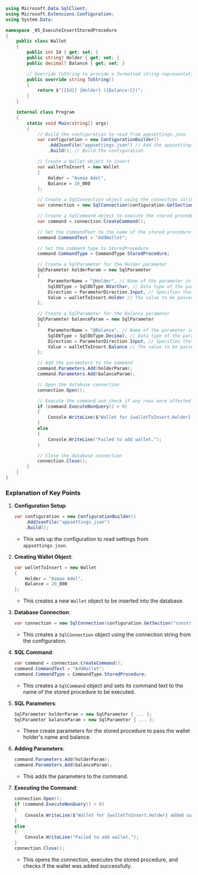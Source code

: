 ```csharp
using Microsoft.Data.SqlClient;
using Microsoft.Extensions.Configuration;
using System.Data;

namespace _05_ExecuteInsertStoredProcedure
{
    public class Wallet
    {
        public int Id { get; set; }
        public string? Holder { get; set; }
        public decimal? Balance { get; set; }

        // Override ToString to provide a formatted string representation of a Wallet object
        public override string ToString()
        {
            return $"[{Id}] {Holder} ({Balance:C})";
        }
    }

    internal class Program
    {
        static void Main(string[] args)
        {
            // Build the configuration to read from appsettings.json
            var configuration = new ConfigurationBuilder()
                .AddJsonFile("appsettings.json") // Add the appsettings.json file to the configuration builder
                .Build(); // Build the configuration

            // Create a Wallet object to insert
            var walletToInsert = new Wallet
            {
                Holder = "Asmaa Adel",
                Balance = 20_000
            };

            // Create a SqlConnection object using the connection string from the configuration
            var connection = new SqlConnection(configuration.GetSection("constr").Value);

            // Create a SqlCommand object to execute the stored procedure
            var command = connection.CreateCommand();

            // Set the CommandText to the name of the stored procedure
            command.CommandText = "AddWallet";

            // Set the command type to StoredProcedure
            command.CommandType = CommandType.StoredProcedure;

            // Create a SqlParameter for the Holder parameter
            SqlParameter holderParam = new SqlParameter
            {
                ParameterName = "@Holder", // Name of the parameter in the stored procedure
                SqlDbType = SqlDbType.NVarChar, // Data type of the parameter
                Direction = ParameterDirection.Input, // Specifies that this is an input parameter
                Value = walletToInsert.Holder // The value to be passed to the stored procedure
            };

            // Create a SqlParameter for the Balance parameter
            SqlParameter balanceParam = new SqlParameter
            {
                ParameterName = "@Balance", // Name of the parameter in the stored procedure
                SqlDbType = SqlDbType.Decimal, // Data type of the parameter
                Direction = ParameterDirection.Input, // Specifies that this is an input parameter
                Value = walletToInsert.Balance // The value to be passed to the stored procedure
            };

            // Add the parameters to the command
            command.Parameters.Add(holderParam);
            command.Parameters.Add(balanceParam);

            // Open the database connection
            connection.Open();

            // Execute the command and check if any rows were affected
            if (command.ExecuteNonQuery() > 0)
            {
                Console.WriteLine($"Wallet for {walletToInsert.Holder} added successfully.");
            }
            else
            {
                Console.WriteLine("Failed to add wallet.");
            }

            // Close the database connection
            connection.Close();
        }
    }
}
```

### Explanation of Key Points

1. **Configuration Setup**:
   ```csharp
   var configuration = new ConfigurationBuilder()
       .AddJsonFile("appsettings.json")
       .Build();
   ```
   - This sets up the configuration to read settings from `appsettings.json`.

2. **Creating Wallet Object**:
   ```csharp
   var walletToInsert = new Wallet
   {
       Holder = "Asmaa Adel",
       Balance = 20_000
   };
   ```
   - This creates a new `Wallet` object to be inserted into the database.

3. **Database Connection**:
   ```csharp
   var connection = new SqlConnection(configuration.GetSection("constr").Value);
   ```
   - This creates a `SqlConnection` object using the connection string from the configuration.

4. **SQL Command**:
   ```csharp
   var command = connection.CreateCommand();
   command.CommandText = "AddWallet";
   command.CommandType = CommandType.StoredProcedure;
   ```
   - This creates a `SqlCommand` object and sets its command text to the name of the stored procedure to be executed.

5. **SQL Parameters**:
   ```csharp
   SqlParameter holderParam = new SqlParameter { ... };
   SqlParameter balanceParam = new SqlParameter { ... };
   ```
   - These create parameters for the stored procedure to pass the wallet holder's name and balance.

6. **Adding Parameters**:
   ```csharp
   command.Parameters.Add(holderParam);
   command.Parameters.Add(balanceParam);
   ```
   - This adds the parameters to the command.

7. **Executing the Command**:
   ```csharp
   connection.Open();
   if (command.ExecuteNonQuery() > 0)
   {
       Console.WriteLine($"Wallet for {walletToInsert.Holder} added successfully.");
   }
   else
   {
       Console.WriteLine("Failed to add wallet.");
   }
   connection.Close();
   ```
   - This opens the connection, executes the stored procedure, and checks if the wallet was added successfully.
